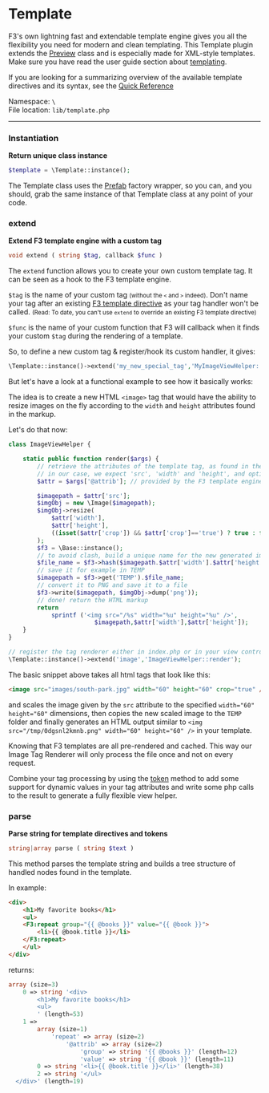 # Template

F3's own lightning fast and extendable template engine gives you all the flexibility you need for modern and clean templating.
This Template plugin extends the [Preview](preview) class and is especially made for XML-style templates.
Make sure you have read the user guide section about [templating](views-and-templates#a-quick-look-at-the-f3-template-language).

<div class="alert alert-info">
If you are looking for a summarizing overview of the available template directives and its syntax, see the <a href="quick-reference#template-directives">Quick Reference</a>
</div>

Namespace: `\` <br>
File location: `lib/template.php`

---

### Instantiation

**Return unique class instance**

```php
$template = \Template::instance();
```

The Template class uses the [Prefab](prefab-registry) factory wrapper, so you can, and you should, grab the same instance of that Template class at any point of your code.


### extend

**Extend F3 template engine with a custom tag**

```php
void extend ( string $tag, callback $func )
```

The `extend` function allows you to create your own custom template tag. It can be seen as a hook to the F3 template engine.

`$tag` is the name of your custom tag <small>(without the `<` and `>` indeed)</small>. Don't name your tag after an existing [F3 template directive](quick-reference#include) as your tag handler won't be called. <small>(Read: To date, you can't use `extend` to override an existing F3 template directive)</small>

`$func` is the name of your custom function that F3 will callback when it finds your custom `$tag` during the rendering of a template.

So, to define a new custom tag & register/hook its custom handler, it gives:

```php
\Template::instance()->extend('my_new_special_tag','MyImageViewHelper::my_tag_renderer');
```

But let's have a look at a functional example to see how it basically works:

The idea is to create a new HTML `<image>` tag that would have the ability to resize images on the fly according to the `width` and `height` attributes found in the markup.

Let's do that now:

```php
class ImageViewHelper {

	static public function render($args) {
		// retrieve the attributes of the template tag, as found in the template
		// in our case, we expect 'src', 'width' and 'height', and optionally 'crop'
		$attr = $args['@attrib']; // provided by the F3 template engine

		$imagepath = $attr['src'];
		$imgObj = new \Image($imagepath);
		$imgObj->resize(
			$attr['width'],
			$attr['height'],
			((isset($attr['crop']) && $attr['crop']=='true') ? true : false)
		);
		$f3 = \Base::instance();
		// to avoid clash, build a unique name for the new generated image
		$file_name = $f3->hash($imagepath.$attr['width'].$attr['height']).'.png';
		// save it for example in TEMP
		$imagepath = $f3->get('TEMP').$file_name;
		// convert it to PNG and save it to a file
		$f3->write($imagepath, $imgObj->dump('png'));
		// done! return the HTML markup
		return
			sprintf ('<img src="/%s" width="%u" height="%u" />',
						$imagepath,$attr['width'],$attr['height']);
	}
}

// register the tag renderer either in index.php or in your view controller
\Template::instance()->extend('image','ImageViewHelper::render');
```

The basic snippet above takes all html tags that look like this:

```html
<image src="images/south-park.jpg" width="60" height="60" crop="true" />
```

and scales the image given by the `src` attribute to the specified `width="60" height="60"` dimensions, then copies the new scaled image to the `TEMP` folder and finally generates an HTML output similar to `<img src="/tmp/0dgsnl2kmnb.png" width="60" height="60" />` in your template.

Knowing that F3 templates are all pre-rendered and cached. This way our Image Tag Renderer will only process the file once and not on every request.

Combine your tag processing by using the [token](preview#token) method to add some support for dynamic values in your tag attributes and write some php calls to the result to generate a fully flexible view helper.


### parse

**Parse string for template directives and tokens**

```php
string|array parse ( string $text )
```

This method parses the template string and builds a tree structure of handled nodes found in the template.

In example:


```html
<div>
	<h1>My favorite books</h1>
	<ul>
	<F3:repeat group="{{ @books }}" value="{{ @book }}">
		<li>{{ @book.title }}</li>
	</F3:repeat>
	</ul>
</div>
```

returns:

```php
array (size=3)
	0 => string '<div>
		<h1>My favorite books</h1>
		<ul>
		' (length=53)
	1 =>
		array (size=1)
			'repeat' => array (size=2)
				'@attrib' => array (size=2)
					'group' => string '{{ @books }}' (length=12)
					'value' => string '{{ @book }}' (length=11)
		0 => string '<li>{{ @book.title }}</li>' (length=38)
		2 => string '</ul>
  </div>' (length=19)
```
